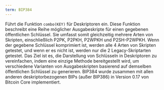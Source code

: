 ```yaml
---
term: BIP384
---
```


Führt die Funktion `combo(KEY)` für Deskriptoren ein. Diese Funktion beschreibt eine Reihe möglicher Ausgabeskripte für einen gegebenen öffentlichen Schlüssel. Sie umfasst somit gleichzeitig mehrere Arten von Skripten, einschließlich P2PK, P2PKH, P2WPKH und P2SH-P2WPKH. Wenn der gegebene Schlüssel komprimiert ist, werden alle 4 Arten von Skripten getestet, und wenn er es nicht ist, werden nur die 2 Legacy-Skriptarten getestet. Das Ziel ist es, die Darstellung von Schlüsseln in Deskriptoren zu vereinfachen, indem eine einzige Methode bereitgestellt wird, um verschiedene Varianten von Ausgabeskripten basierend auf demselben öffentlichen Schlüssel zu generieren. BIP384 wurde zusammen mit allen anderen deskriptorbezogenen BIPs (außer BIP386) in Version 0.17 von Bitcoin Core implementiert.